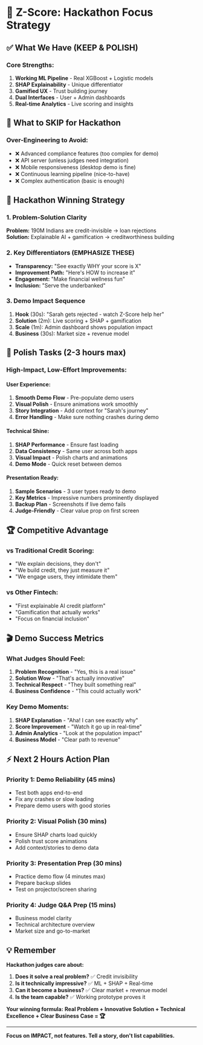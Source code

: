 # 🎯 Z-Score: Hackathon Focus Strategy

## ✅ **What We Have (KEEP & POLISH)**

### **Core Strengths:**
1. **Working ML Pipeline** - Real XGBoost + Logistic models
2. **SHAP Explainability** - Unique differentiator  
3. **Gamified UX** - Trust building journey
4. **Dual Interfaces** - User + Admin dashboards
5. **Real-time Analytics** - Live scoring and insights

## 🚫 **What to SKIP for Hackathon**

### **Over-Engineering to Avoid:**
- ❌ Advanced compliance features (too complex for demo)
- ❌ API server (unless judges need integration)  
- ❌ Mobile responsiveness (desktop demo is fine)
- ❌ Continuous learning pipeline (nice-to-have)
- ❌ Complex authentication (basic is enough)

## 🎯 **Hackathon Winning Strategy**

### **1. Problem-Solution Clarity**
**Problem:** 190M Indians are credit-invisible → loan rejections  
**Solution:** Explainable AI + gamification → creditworthiness building

### **2. Key Differentiators (EMPHASIZE THESE)**
- **Transparency:** "See exactly WHY your score is X"
- **Improvement Path:** "Here's HOW to increase it"  
- **Engagement:** "Make financial wellness fun"
- **Inclusion:** "Serve the underbanked"

### **3. Demo Impact Sequence**
1. **Hook** (30s): "Sarah gets rejected - watch Z-Score help her"
2. **Solution** (2m): Live scoring + SHAP + gamification  
3. **Scale** (1m): Admin dashboard shows population impact
4. **Business** (30s): Market size + revenue model

## 🔧 **Polish Tasks (2-3 hours max)**

### **High-Impact, Low-Effort Improvements:**

#### **User Experience:**
1. **Smooth Demo Flow** - Pre-populate demo users
2. **Visual Polish** - Ensure animations work smoothly  
3. **Story Integration** - Add context for "Sarah's journey"
4. **Error Handling** - Make sure nothing crashes during demo

#### **Technical Shine:**
1. **SHAP Performance** - Ensure fast loading
2. **Data Consistency** - Same user across both apps
3. **Visual Impact** - Polish charts and animations
4. **Demo Mode** - Quick reset between demos

#### **Presentation Ready:**
1. **Sample Scenarios** - 3 user types ready to demo
2. **Key Metrics** - Impressive numbers prominently displayed
3. **Backup Plan** - Screenshots if live demo fails
4. **Judge-Friendly** - Clear value prop on first screen

## 🏆 **Competitive Advantage**

### **vs Traditional Credit Scoring:**
- "We explain decisions, they don't"
- "We build credit, they just measure it"
- "We engage users, they intimidate them"

### **vs Other Fintech:**
- "First explainable AI credit platform"
- "Gamification that actually works"  
- "Focus on financial inclusion"

## 🎬 **Demo Success Metrics**

### **What Judges Should Feel:**
1. **Problem Recognition** - "Yes, this is a real issue"
2. **Solution Wow** - "That's actually innovative"  
3. **Technical Respect** - "They built something real"
4. **Business Confidence** - "This could actually work"

### **Key Demo Moments:**
1. **SHAP Explanation** - "Aha! I can see exactly why"
2. **Score Improvement** - "Watch it go up in real-time"
3. **Admin Analytics** - "Look at the population impact"
4. **Business Model** - "Clear path to revenue"

## ⚡ **Next 2 Hours Action Plan**

### **Priority 1: Demo Reliability (45 mins)**
- Test both apps end-to-end
- Fix any crashes or slow loading
- Prepare demo users with good stories

### **Priority 2: Visual Polish (30 mins)**  
- Ensure SHAP charts load quickly
- Polish trust score animations
- Add context/stories to demo data

### **Priority 3: Presentation Prep (30 mins)**
- Practice demo flow (4 minutes max)
- Prepare backup slides
- Test on projector/screen sharing

### **Priority 4: Judge Q&A Prep (15 mins)**
- Business model clarity
- Technical architecture overview  
- Market size and go-to-market

## 💡 **Remember**

**Hackathon judges care about:**
1. **Does it solve a real problem?** ✅ Credit invisibility
2. **Is it technically impressive?** ✅ ML + SHAP + Real-time
3. **Can it become a business?** ✅ Clear market + revenue model
4. **Is the team capable?** ✅ Working prototype proves it

**Your winning formula:**
**Real Problem + Innovative Solution + Technical Excellence + Clear Business Case = 🏆**

---

**Focus on IMPACT, not features. Tell a story, don't list capabilities.**
